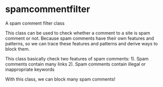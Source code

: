 spamcommentfilter
=================

A spam comment filter class 

This class can be used to check whether a comment to a site is spam comment or not. Because spam comments have their own features and patterns, so we can trace these features and patterns and derive ways to block them.

This class basically check two features of spam comments:
  1). Spam comments contain many links
  2). Spam comments contain illegal or inappropriate keywords

With this class, we can block many spam comments!
